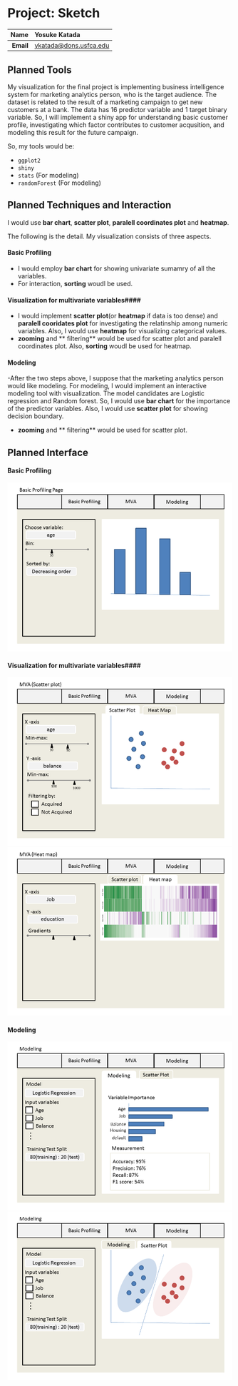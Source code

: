 Project: Sketch
==============================


| **Name**  | Yosuke Katada  |
|----------:|:-------------|
| **Email** | ykatada@dons.usfca.edu |


Planned Tools
------------------------------
My visualization for the final project is implementing business intelligence system for marketing analytics person, who is the target audience. The dataset is related to the result of a marketing campaign to get new customers at a bank. The data has 16 predictor variable and 1 target binary variable. So, I will implement a shiny app for understanding basic customer profile, investigating which factor contributes to customer acqusition, and modeling this result for the future campaign. 

So, my tools would be:
- `ggplot2`
- `shiny`
- `stats` (For modeling)
- `randomForest`  (For modeling)


Planned Techniques and Interaction
------------------------------
I would use **bar chart**, **scatter plot**, **paralell coordinates plot** and **heatmap**.

The following is the detail. My visualization consists of three aspects.

#### Basic Profiling ####
- I would employ **bar chart** for showing univariate sumamry of all the variables.
- For interaction, **sorting** woudl be used.

#### Visualization for multivariate variables####
- I would implement **scatter plot**(or **heatmap** if data is too dense) and **paralell cooridates plot** for investigating the relatinship among numeric variables. Also, I would use **heatmap** for visualizing categorical values.
- **zooming** and ** filtering** would be used for scatter plot and paralell coordinates plot. Also, **sorting** woudl be used for heatmap.

#### Modeling ####
-After the two steps above, I suppose that the marketing analytics person would like modeling. For modeling, I would implement an interactive modeling tool with visualization. The model candidates are Logistic regression and Random forest. So, I would use **bar chart** for the importance of the predictor variables. Also, I would use **scatter plot** for showing decision boundary.
- **zooming** and ** filtering** would be used for scatter plot.


Planned Interface
------------------------------

#### Basic Profiling ####
![page1](page1.png)


#### Visualization for multivariate variables####
![page2-1](page2-1.png)
![page2-2](page2-2.png)


#### Modeling ####
![page3-1](page3-1.png)
![page3-2](page3-2.png)
